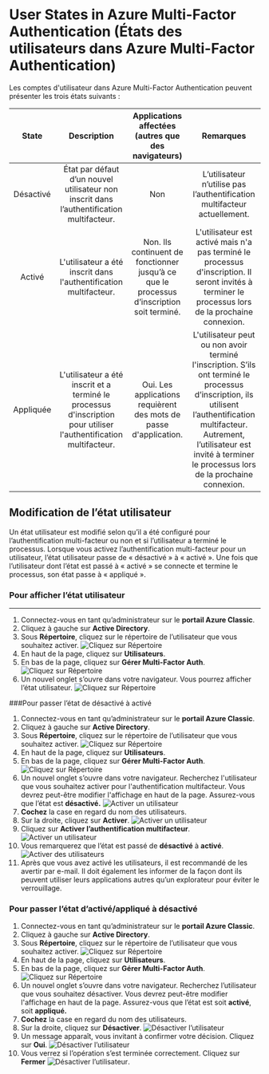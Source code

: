 <properties 
	pageTitle="Microsoft Azure Multi-Factor Authentication - État utilisateur"
	description="En savoir plus sur l’état utilisateur dans Azure MFA."
	services="multi-factor-authentication"
	documentationCenter=""
	authors="kgremban"
	manager="femila"
	editor="curtand"/>

<tags
	ms.service="multi-factor-authentication"
	ms.workload="identity"
	ms.tgt_pltfrm="na"
	ms.devlang="na"
	ms.topic="article"
	ms.date="08/04/2016"
	ms.author="kgremban"/>

# User States in Azure Multi-Factor Authentication (États des utilisateurs dans Azure Multi-Factor Authentication)

Les comptes d'utilisateur dans Azure Multi-Factor Authentication peuvent présenter les trois états suivants :

State | Description |Applications affectées (autres que des navigateurs)| Remarques
:-------------: | :-------------: |:-------------: |:-------------: |
Désactivé | État par défaut d’un nouvel utilisateur non inscrit dans l’authentification multifacteur.|Non|L’utilisateur n’utilise pas l’authentification multifacteur actuellement.
Activé |L'utilisateur a été inscrit dans l'authentification multifacteur.|Non. Ils continuent de fonctionner jusqu’à ce que le processus d’inscription soit terminé.|L'utilisateur est activé mais n'a pas terminé le processus d'inscription. Il seront invités à terminer le processus lors de la prochaine connexion.
Appliquée|L'utilisateur a été inscrit et a terminé le processus d'inscription pour utiliser l'authentification multifacteur.|Oui. Les applications requièrent des mots de passe d'application. | L'utilisateur peut ou non avoir terminé l'inscription. S’ils ont terminé le processus d’inscription, ils utilisent l’authentification multifacteur. Autrement, l’utilisateur est invité à terminer le processus lors de la prochaine connexion.

## Modification de l’état utilisateur
Un état utilisateur est modifié selon qu’il a été configuré pour l’authentification multi-facteur ou non et si l’utilisateur a terminé le processus. Lorsque vous activez l’authentification multi-facteur pour un utilisateur, l’état utilisateur passe de « désactivé » à « activé ». Une fois que l’utilisateur dont l’état est passé à « activé » se connecte et termine le processus, son état passe à « appliqué ».

### Pour afficher l’état utilisateur
--------------------------------------------------------------------------------
1.  Connectez-vous en tant qu’administrateur sur le **portail Azure Classic**.
2.  Cliquez à gauche sur **Active Directory**.
3.  Sous **Répertoire**, cliquez sur le répertoire de l’utilisateur que vous souhaitez activer. ![Cliquez sur Répertoire](./media/multi-factor-authentication-get-started-cloud/directory1.png)
4.  En haut de la page, cliquez sur **Utilisateurs**.
5.  En bas de la page, cliquez sur **Gérer Multi-Factor Auth**. ![Cliquez sur Répertoire](./media/multi-factor-authentication-get-started-cloud/manage1.png)
6.  Un nouvel onglet s’ouvre dans votre navigateur. Vous pourrez afficher l’état utilisateur. ![Cliquez sur Répertoire](./media/multi-factor-authentication-get-started-user-states/userstate1.png)

###Pour passer l’état de désactivé à activé
1.  Connectez-vous en tant qu’administrateur sur le **portail Azure Classic**.
2.  Cliquez à gauche sur **Active Directory**.
3.  Sous **Répertoire**, cliquez sur le répertoire de l’utilisateur que vous souhaitez activer. ![Cliquez sur Répertoire](./media/multi-factor-authentication-get-started-cloud/directory1.png)
4.  En haut de la page, cliquez sur **Utilisateurs**.
5.  En bas de la page, cliquez sur **Gérer Multi-Factor Auth**. ![Cliquez sur Répertoire](./media/multi-factor-authentication-get-started-cloud/manage1.png)
6.  Un nouvel onglet s’ouvre dans votre navigateur. Recherchez l'utilisateur que vous souhaitez activer pour l'authentification multifacteur. Vous devrez peut-être modifier l'affichage en haut de la page. Assurez-vous que l’état est **désactivé.** ![Activer un utilisateur](./media/multi-factor-authentication-get-started-cloud/enable1.png)
7.  **Cochez** la case en regard du nom des utilisateurs.
7.  Sur la droite, cliquez sur **Activer**. ![Activer un utilisateur](./media/multi-factor-authentication-get-started-cloud/user1.png)
8.  Cliquez sur **Activer l’authentification multifacteur**. ![Activer un utilisateur](./media/multi-factor-authentication-get-started-cloud/enable2.png)
9.  Vous remarquerez que l’état est passé de **désactivé** à **activé**. ![Activer des utilisateurs](./media/multi-factor-authentication-get-started-cloud/user.png)
10.  Après que vous avez activé les utilisateurs, il est recommandé de les avertir par e-mail. Il doit également les informer de la façon dont ils peuvent utiliser leurs applications autres qu’un explorateur pour éviter le verrouillage.

### Pour passer l’état d’activé/appliqué à désactivé
1.  Connectez-vous en tant qu’administrateur sur le **portail Azure Classic**.
2.  Cliquez à gauche sur **Active Directory**.
3.  Sous **Répertoire**, cliquez sur le répertoire de l’utilisateur que vous souhaitez activer. ![Cliquez sur Répertoire](./media/multi-factor-authentication-get-started-cloud/directory1.png)
4.  En haut de la page, cliquez sur **Utilisateurs**.
5.  En bas de la page, cliquez sur **Gérer Multi-Factor Auth**. ![Cliquez sur Répertoire](./media/multi-factor-authentication-get-started-cloud/manage1.png)
6.  Un nouvel onglet s’ouvre dans votre navigateur. Recherchez l’utilisateur que vous souhaitez désactiver. Vous devrez peut-être modifier l'affichage en haut de la page. Assurez-vous que l’état est soit **activé**, soit **appliqué.**
7.  **Cochez** la case en regard du nom des utilisateurs.
7.  Sur la droite, cliquez sur **Désactiver**. ![Désactiver l’utilisateur](./media/multi-factor-authentication-get-started-user-states/userstate2.png)
8.  Un message apparaît, vous invitant à confirmer votre décision. Cliquez sur **Oui**. ![Désactiver l’utilisateur](./media/multi-factor-authentication-get-started-user-states/userstate3.png)
9.  Vous verrez si l’opération s’est terminée correctement. Cliquez sur **Fermer** ![Désactiver l’utilisateur](./media/multi-factor-authentication-get-started-user-states/userstate4.png).

<!---HONumber=AcomDC_0921_2016-->